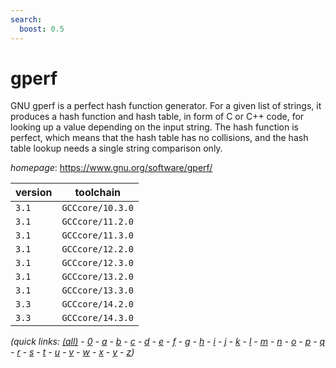 ```yaml
---
search:
  boost: 0.5
---
```

# gperf

GNU gperf is a perfect hash function generator. For a given list of strings,  it produces a hash function and hash table, in form of C or C++ code, for  looking up a value depending on the input string. The hash function is  perfect, which means that the hash table has no collisions, and the hash  table lookup needs a single string comparison only.

*homepage*: <https://www.gnu.org/software/gperf/>

version | toolchain
--------|----------
``3.1`` | ``GCCcore/10.3.0``
``3.1`` | ``GCCcore/11.2.0``
``3.1`` | ``GCCcore/11.3.0``
``3.1`` | ``GCCcore/12.2.0``
``3.1`` | ``GCCcore/12.3.0``
``3.1`` | ``GCCcore/13.2.0``
``3.1`` | ``GCCcore/13.3.0``
``3.3`` | ``GCCcore/14.2.0``
``3.3`` | ``GCCcore/14.3.0``


*(quick links: [(all)](../index.md) - [0](../0/index.md) - [a](../a/index.md) - [b](../b/index.md) - [c](../c/index.md) - [d](../d/index.md) - [e](../e/index.md) - [f](../f/index.md) - [g](../g/index.md) - [h](../h/index.md) - [i](../i/index.md) - [j](../j/index.md) - [k](../k/index.md) - [l](../l/index.md) - [m](../m/index.md) - [n](../n/index.md) - [o](../o/index.md) - [p](../p/index.md) - [q](../q/index.md) - [r](../r/index.md) - [s](../s/index.md) - [t](../t/index.md) - [u](../u/index.md) - [v](../v/index.md) - [w](../w/index.md) - [x](../x/index.md) - [y](../y/index.md) - [z](../z/index.md))*

